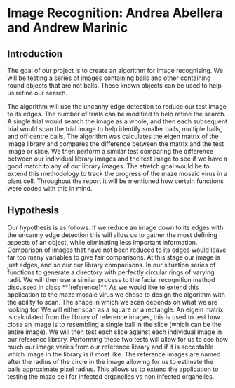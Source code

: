 # Image Recognition: Andrea Abellera and Andrew Marinic
 ## Introduction
<p>	The goal of our project is to create an algorithm for  image recognising. We will be testing a series of images containing balls and other containing round objects that are not balls. These known objects can be used to help us refine our search. </p>
	 <p>	The algorithm  will use the uncanny edge detection to reduce our test image to its edges. The number of trials can be modified to help refine the search. A single trial would search the image as a whole, and then each subsequent trial would scan the trial image to help identify smaller balls, multiple balls, and off centre balls. The algorithm was calculates the eigen matrix of the image library and compares the difference between the matrix and the test image or slice.  We then perform a similar test comparing the difference between our individual library images and the test image to see if we have a good match to any of our library images. The stretch goal would be to extend this methodology to track the progress of the maze mosaic virus in a plant cell. Throughout the report it will be mentioned how certain functions were coded with this in mind.</p> 

## Hypothesis
<p> Our hypothesis is as follows. If we reduce an image down to its edges with the uncanny edge detection this will allow us to gather the most defining aspects of an object, while eliminating less important information. Comparison of images that have not been reduced to its edges would leave far too many variables to give fair comparisons. At this stage our image is just edges, and so our our library comparisons. In our situation series of functions to generate a directory with perfectly circular rings of varying radii. We will then use a similar process to the facial recognition method discussed in class **[reference]**. As we would like to extend this application to the maze mosaic virus we chose to design the algorithm with the ability to scan. The shape in which we scan depends on what we are looking for. We will either scan as a square or a rectangle. An eigein matrix is calculated from the library of reference images, this is used to test how close an image is to resembling a single ball in the slice (which can be the entire image). We will then test each slice against each individual image in our reference library. Performing these two tests will allow for us to see how much our image varies from our reference library and if it is acceptable which image in the library is it most like. The reference images are named after the radius of the circle in the image allowing for us to estimate the balls approximate pixel radius. This allows us to extend the application to testing the maze cell for infected organelles vs non infected organelles. </p>
<!--stackedit_data:
eyJoaXN0b3J5IjpbLTEzNjE0MDAzNTksLTE3OTI1MDQ1MTksLT
cyNzc1NDg4MSwxMzM5OTIxMTgzXX0=
-->